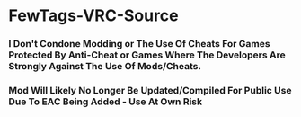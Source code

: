 # FewTags-VRC-Source

### I Don't Condone Modding or The Use Of Cheats For Games Protected By Anti-Cheat or Games Where The Developers Are Strongly Against The Use Of Mods/Cheats.

### Mod Will Likely No Longer Be Updated/Compiled For Public Use Due To EAC Being Added - Use At Own Risk
